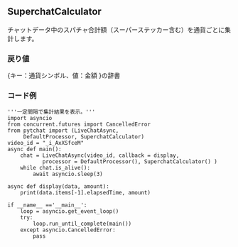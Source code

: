 ## SuperchatCalculator
チャットデータ中のスパチャ合計額（スーパーステッカー含む）を通貨ごとに集計します。

### 戻り値
{キー：通貨シンボル、値：金額 }の辞書

### コード例
```
'''一定間隔で集計結果を表示。'''
import asyncio
from concurrent.futures import CancelledError
from pytchat import (LiveChatAsync, 
     DefaultProcessor, SuperchatCalculator)
video_id = "_i_AxXSfceM"
async def main():
    chat = LiveChatAsync(video_id, callback = display,
           processor = DefaultProcessor(), SuperchatCalculator() )
    while chat.is_alive():
        await asyncio.sleep(3)        
 
async def display(data, amount):
    print(data.items[-1].elapsedTime, amount)

if __name__ =='__main__':
    loop = asyncio.get_event_loop()
    try:
        loop.run_until_complete(main())
    except asyncio.CancelledError:
        pass
```
